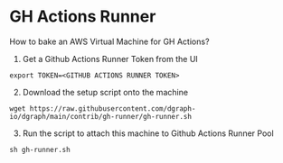 # GH Actions Runner

How to bake an AWS Virtual Machine for GH Actions?

1. Get a Github Actions Runner Token from the UI
```
export TOKEN=<GITHUB ACTIONS RUNNER TOKEN>
```
2. Download the setup script onto the machine
```
wget https://raw.githubusercontent.com/dgraph-io/dgraph/main/contrib/gh-runner/gh-runner.sh
```
3. Run the script to attach this machine to Github Actions Runner Pool
```
sh gh-runner.sh
```
